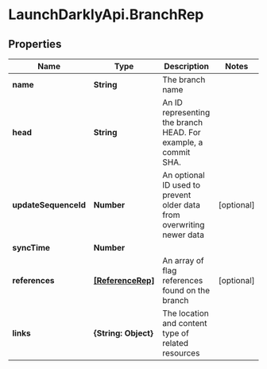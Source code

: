 # LaunchDarklyApi.BranchRep

## Properties

Name | Type | Description | Notes
------------ | ------------- | ------------- | -------------
**name** | **String** | The branch name | 
**head** | **String** | An ID representing the branch HEAD. For example, a commit SHA. | 
**updateSequenceId** | **Number** | An optional ID used to prevent older data from overwriting newer data | [optional] 
**syncTime** | **Number** |  | 
**references** | [**[ReferenceRep]**](ReferenceRep.md) | An array of flag references found on the branch | [optional] 
**links** | **{String: Object}** | The location and content type of related resources | 


